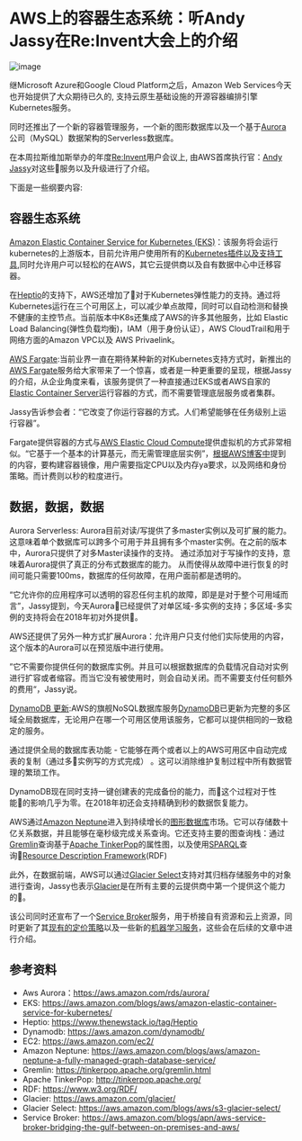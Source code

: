 AWS上的容器生态系统：听Andy Jassy在Re:Invent大会上的介绍
====================

![image](https://storage.googleapis.com/cdn.thenewstack.io/media/2017/11/a1881587-jassy-comp.jpg)

继Microsoft Azure和Google Cloud Platform之后，Amazon Web Services今天也开始提供了大众期待已久的, 支持云原生基础设施的开源容器编排引擎Kubernetes服务。

同时还推出了一个新的容器管理服务，一个新的图形数据库以及一个基于[Aurora](https://aws.amazon.com/rds/aurora/)公司（MySQL）数据架构的Serverless数据库。

在本周拉斯维加斯举办的年度[Re:Invent](https://reinvent.awsevents.com/)用户会议上, 由AWS首席执行官：[Andy Jassy](https://twitter.com/ajassy)对这些服务以及升级进行了介绍。

下面是一些纲要内容:

## 容器生态系统

[Amazon Elastic Container Service for Kubernetes (EKS)](https://aws.amazon.com/blogs/aws/amazon-elastic-container-service-for-kubernetes/)：该服务将会运行kubernetes的上游版本，目前允许用户使用所有的[Kubernetes插件以及支持工具](https://www.thenewstack.io/tag/Kubernetes),同时允许用户可以轻松的在AWS，其它云提供商以及自有数据中心中迁移容器。

在[Heptio](https://www.thenewstack.io/tag/Heptio)的支持下，AWS还增加了对于Kubernetes弹性能力的支持。通过将Kubernetes运行在三个可用区上，可以减少单点故障，同时可以自动检测和替换不健康的主控节点。当前版本中K8s还集成了AWS的许多其他服务，比如 Elastic Load Balancing(弹性负载均衡)，IAM（用于身份认证），AWS CloudTrail和用于网络方面的Amazon VPC以及 AWS Privaelink。

[AWS Fargate](https://aws.amazon.com/blogs/aws/aws-fargate/):当前业界一直在期待某种新的对Kubernetes支持方式时，新推出的[AWS Fargate](https://aws.amazon.com/blogs/compute/aws-fargate-a-product-overview/)服务给大家带来了一个惊喜，或者是一种更重要的呈现，根据Jassy的介绍，从企业角度来看，该服务提供了一种直接通过EKS或者AWS自家的[Elastic Container Server](https://aws.amazon.com/ecs/)运行容器的方式，而不需要管理底层服务或者集群。

Jassy告诉参会者：“它改变了你运行容器的方式。人们希望能够在任务级别上运行容器”。

Fargate提供容器的方式与[AWS Elastic Cloud Compute](https://aws.amazon.com/ec2/)提供虚拟机的方式非常相似。“它基于一个基本的计算基元，而无需管理底层实例”，[根据AWS博客中](https://aws.amazon.com/blogs/aws/aws-fargate/)提到的内容，要构建容器镜像，用户需要指定CPU以及内存ya要求，以及网络和身份策略。而计费则以秒的粒度进行。

## 数据，数据，数据

Aurora Serverless: Aurora目前对读/写提供了多master实例以及可扩展的能力。这意味着单个数据库可以跨多个可用于并且拥有多个master实例。在之前的版本中，Aurora只提供了对多Master读操作的支持。 通过添加对于写操作的支持，意味着Aurora提供了真正的分布式数据库的能力。 从而使得从故障中进行恢复的时间可能只需要100ms，数据库的任何故障，在用户面前都是透明的。

“它允许你的应用程序可以透明的容忍任何主机的故障，即是是对于整个可用域而言”，Jassy提到，今天Aurora已经提供了对单区域-多实例的支持；多区域-多实例的支持将会在2018年初对外提供。

AWS还提供了另外一种方式扩展Aurora：允许用户只支付他们实际使用的内容，这个版本的Aurora可以在预览版中进行使用。

”它不需要你提供任何的数据库实例。并且可以根据数据库的负载情况自动对实例进行扩容或者缩容。而当它没有被使用时，则会自动关闭。而不需要支付任何额外的费用“，Jassy说。

[DynamoDB 更新](https://aws.amazon.com/blogs/compute/aws-fargate-a-product-overview/):AWS的旗舰NoSQL数据库服务[DynamoDB](https://aws.amazon.com/dynamodb/)已更新为完整的多区域全局数据库，无论用户在哪一个可用区使用该服务，它都可以提供相同的一致稳定的服务。

通过提供全局的数据库表功能 - 它能够在两个或者以上的AWS可用区中自动完成表的复制（通过多实例写的方式完成） 。这可以消除维护复制过程中所有数据管理的繁琐工作。

DynamoDB现在同时支持一键创建表的完成备份的能力，而这个过程对于性能的影响几乎为零。在2018年初还会支持精确到秒的数据恢复能力。

AWS通过[Amazon Neptune](https://aws.amazon.com/blogs/aws/amazon-neptune-a-fully-managed-graph-database-service/)进入到持续增长的[图形数据库](https://www.thenewstack.io/tag/graph-databases)市场。它可以存储数十亿关系数据，并且能够在毫秒级完成关系查询。它还支持主要的图查询栈：通过[Gremlin](https://tinkerpop.apache.org/gremlin.html)查询基于[Apache TinkerPop](http://tinkerpop.apache.org/)的属性图，以及使用[SPARQL](https://www.w3.org/TR/rdf-sparql-query/)查询[Resource Description Framework](https://www.w3.org/RDF/)(RDF)

此外，在数据前端，AWS可以通过[Glacier Select](https://aws.amazon.com/blogs/aws/s3-glacier-select/)支持对其归档存储服务中的对象进行查询，Jassy也表示[Glacier](https://aws.amazon.com/glacier/)是在所有主要的云提供商中第一个提供这个能力的。

该公司同时还宣布了一个[Service Broker](https://aws.amazon.com/blogs/apn/aws-service-broker-bridging-the-gulf-between-on-premises-and-aws/)服务，用于桥接自有资源和云上资源，同时更新了其[现有的定价策略](https://thenewstack.io/aws-now-making-easier-save-spot-instances/)以及一些新的[机器学习服务](https://aws.amazon.com/blogs/aws/sagemaker/)，这些会在后续的文章中进行介绍。

## 参考资料

* Aws Aurora：https://aws.amazon.com/rds/aurora/
* EKS: https://aws.amazon.com/blogs/aws/amazon-elastic-container-service-for-kubernetes/
* Heptio: https://www.thenewstack.io/tag/Heptio
* Dynamodb: https://aws.amazon.com/dynamodb/
* EC2: https://aws.amazon.com/ec2/
* Amazon Neptune: https://aws.amazon.com/blogs/aws/amazon-neptune-a-fully-managed-graph-database-service/
* Gremlin: https://tinkerpop.apache.org/gremlin.html
* Apache TinkerPop: http://tinkerpop.apache.org/
* RDF: https://www.w3.org/RDF/
* Glacier: https://aws.amazon.com/glacier/
* Glacier Select: https://aws.amazon.com/blogs/aws/s3-glacier-select/
* Service Broker: https://aws.amazon.com/blogs/apn/aws-service-broker-bridging-the-gulf-between-on-premises-and-aws/
